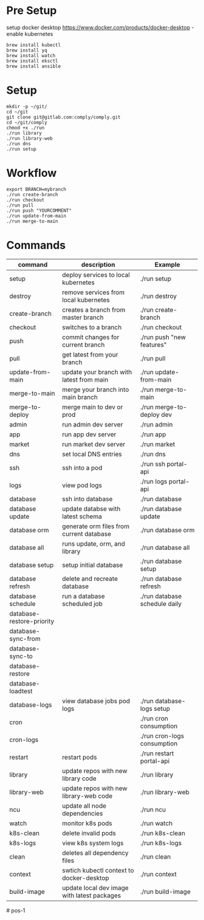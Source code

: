 # Pre Setup

setup docker desktop https://www.docker.com/products/docker-desktop - enable kubernetes

```
brew install kubectl
brew install yq
brew install watch
brew install eksctl
brew install ansible
```

# Setup

```
mkdir -p ~/git/
cd ~/git
git clone git@gitlab.com:comply/comply.git
cd ~/git/comply
chmod +x ./run
./run library
./run library-web
./run dns
./run setup
```

# Workflow

```
export BRANCH=mybranch
./run create-branch
./run checkout
./run pull
./run push "YOURCOMMENT"
./run update-from-main
./run merge-to-main
```

# Commands
| command                   | description                                 | Example                       |
| ------------------------- | ------------------------------------------- | ----------------------------- |
| setup                     | deploy services to local kubernetes         | ./run setup                   |
| destroy                   | remove services from local kubernetes       | ./run destroy                 |
| create-branch             | creates a branch from master branch         | ./run create-branch           |
| checkout                  | switches to a branch                        | ./run checkout                |
| push                      | commit changes for current branch           | ./run push "new features"     |
| pull                      | get latest from your branch                 | ./run pull                    |
| update-from-main          | update your branch with latest from main    | ./run update-from-main        |
| merge-to-main             | merge your branch into main branch          | ./run merge-to-main           |
| merge-to-deploy           | merge main to dev or prod                   | ./run merge-to-deploy dev     |
| admin                     | run admin dev server                        | ./run admin                   |
| app                       | run app dev server                          | ./run app                     |
| market                    | run market dev server                       | ./run market                  |
| dns                       | set local DNS entries                       | ./run dns                     |
| ssh                       | ssh into a pod                              | ./run ssh portal-api          |
| logs                      | view pod logs                               | ./run logs portal-api         |
| database                  | ssh into database                           | ./run database                |
| database update           | update databse with latest schema           | ./run database update         |
| database orm              | generate orm files from current database    | ./run database orm            |
| database all              | runs update, orm, and library               | ./run database all            |
| database setup            | setup initial database                      | ./run database setup          |
| database refresh          | delete and recreate database                | ./run database refresh        |
| database schedule         | run a database scheduled job                | ./run database schedule daily |
| database-restore-priority |                                             |                               |
| database-sync-from        |                                             |                               |
| database-sync-to          |                                             |                               |
| database-restore          |                                             |                               |
| database-loadtest         |                                             |                               |
| database-logs             | view database jobs pod logs                 | ./run database-logs setup     |
| cron                      |                                             | ./run cron consumption        |
| cron-logs                 |                                             | ./run cron-logs consumption   |
| restart                   | restart pods                                | ./run restart portal-api      |
| library                   | update repos with new library code          | ./run library                 |
| library-web               | update repos with new library-web code      | ./run library-web             |
| ncu                       | update all node dependencies                | ./run ncu                     |
| watch                     | monitor k8s pods                            | ./run watch                   |
| k8s-clean                 | delete invalid pods                         | ./run k8s-clean               |
| k8s-logs                  | view k8s system logs                        | ./run k8s-logs                |
| clean                     | deletes all dependency files                | ./run clean                   |
| context                   | swtich kubectl context to docker-desktop    | ./run context                 |
| build-image               | update local dev image with latest packages | ./run build-image             |
#   p o s - 1  
 